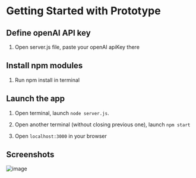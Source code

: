 # Getting Started with Prototype

## Define openAI API key

1. Open server.js file, paste your openAI apiKey there

## Install npm modules

1. Run npm install in terminal

## Launch the app

1. Open terminal, launch `node server.js`.

2. Open another terminal (without closing previous one), launch `npm start`

3. Open `localhost:3000` in your browser


## Screenshots

![image](https://github.com/jojonoskill/hackaton-mriya/assets/87534952/d72d0bcf-871f-47c8-916a-a887e3c30eca)
